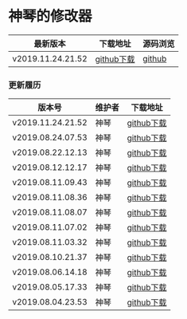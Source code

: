 # 神琴的修改器

| 最新版本 | 下载地址 | 源码浏览 |
| -- | -- | -- |
| v2019.11.24.21.52 | [github下载](https://github.com/NTS2R/nts2r_evo_editor/releases/tag/v2019.11.24.21.52) | [github](https://github.com/NTS2R/nts2r_evo_editor) |

### 更新履历

| 版本号 | 维护者 | 下载地址 |
| -- | -- | -- |
| v2019.11.24.21.52 | 神琴 | [github下载](https://github.com/NTS2R/nts2r_evo_editor/releases/tag/v2019.11.24.21.52)|
| v2019.08.24.07.53 | 神琴 | [github下载](https://github.com/NTS2R/nts2r_evo_editor/releases/tag/v2019.08.24.07.53)|
| v2019.08.22.12.13 | 神琴 | [github下载](https://github.com/NTS2R/nts2r_evo_editor/releases/tag/v2019.08.22.12.13)|
| v2019.08.12.12.17 | 神琴 | [github下载](https://github.com/NTS2R/nts2r_evo_editor/releases/tag/v2019.08.12.12.17)|
| v2019.08.11.09.43 | 神琴 | [github下载](https://github.com/NTS2R/nts2r_evo_editor/releases/tag/v2019.08.11.09.43)|
| v2019.08.11.08.36 | 神琴 | [github下载](https://github.com/NTS2R/nts2r_evo_editor/releases/tag/v2019.08.11.08.36)|
| v2019.08.11.08.07 | 神琴 | [github下载](https://github.com/NTS2R/nts2r_evo_editor/releases/tag/v2019.08.11.08.07)|
| v2019.08.11.07.02 | 神琴 | [github下载](https://github.com/NTS2R/nts2r_evo_editor/releases/tag/v2019.08.11.07.02)|
| v2019.08.11.03.32 | 神琴 | [github下载](https://github.com/NTS2R/nts2r_evo_editor/releases/tag/v2019.08.11.03.32)|
| v2019.08.10.21.37 | 神琴 | [github下载](https://github.com/NTS2R/nts2r_evo_editor/releases/tag/v2019.08.10.21.37)|
| v2019.08.06.14.18 | 神琴 | [github下载](https://github.com/NTS2R/nts2r_evo_editor/releases/tag/v2019.08.06.14.18)|
| v2019.08.05.17.33 | 神琴 | [github下载](https://github.com/NTS2R/nts2r_evo_editor/releases/tag/v2019.08.05.17.33)|
| v2019.08.04.23.53 | 神琴 | [github下载](https://github.com/NTS2R/nts2r_evo_editor/releases/tag/v2019.08.04.23.53)|